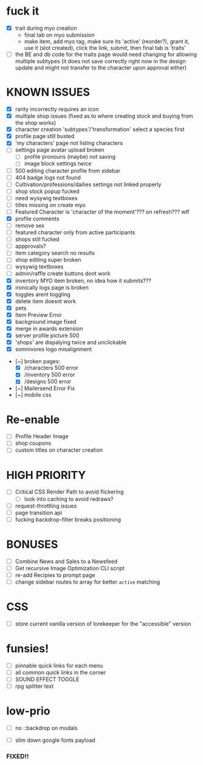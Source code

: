 # fuck it
- [x] trait during myo creation
  - final tab on myo submission
  - make item, add myo tag, make sure its 'active' (reorder?), grant it, use it (slot created), click the link, submit, then final tab is 'traits'
- [ ] the BE and db code for the traits page would need changing for allowing multiple subtypes (it does not save correctly right now in the design update and might not transfer to the character upon approval either)

# KNOWN ISSUES
- [x] rarity incorrectly requires an icon
- [x] multiple shop issues (fixed as to where creating stock and buying from the shop works)
- [x] character creation 'subtypes'/'transformation' select a species first
- [x] profile page still busted
- [x] 'my characters' page not listing characters
- [ ] settings page avatar upload broken
  - [ ] profile pronouns (maybe) not saving
  - [ ] image block settings twice
- [ ] 500 editing character profile from sidebar
- [ ] 404 badge logs not found
- [ ] Cultivation/professions/dailies settings not linked properly
- [ ] shop stock popup fucked
- [ ] need wysywig textboxes
- [ ] titles missing on create myo
- [ ] Featured Character is 'character of the moment'??? on refresh??? wtf
- [x] profile comments
- [ ] remove sex
- [ ] featured character only from active participants
- [ ] shops still fucked
- [ ] appprovals?
- [ ] item category search no results
- [ ] shop editing super broken
- [ ] wysywig textboxes
- [ ] admin/raffle create buttons dont work
- [x] inventory MYO item broken, no idea how it submits???
- [x] ironically logs page is broken
- [x] toggles arent toggling
- [x] delete item doesnt work
- [x] pets
- [x] Item Preview Error
- [x] background image fixed
- [x] merge in awards extension
- [x] server profile picture 500
- [x] 'shops' are dispalying twice and unclickable
- [x] somnivores logo misalignment
- [~] broken pages:
    - [x] /characters 500 error
    - [x] /inventory 500 error
    - [x] /designs 500 error
- [~] Mailersend Error Fix
- [~] mobile css

# Re-enable
- [ ] Profile Header Image
- [ ] shop coupons
- [ ] custom titles on character creation

# HIGH PRIORITY
- [ ] Critical CSS Render Path to avoid flickering
    - [ ] look into caching to avoid redraws?
- [ ] request-throttling issues
- [ ] page transition api
- [ ] fucking backdrop-filter breaks positioning

# BONUSES
- [ ] Combine News and Sales to a Newsfeed
- [ ] Get recursive Image Optimization CLI script
- [ ] re-add Recipies to prompt page
- [ ] change sidebar routes to array for better `active` matching

# CSS
- [ ] store current vanilla version of lorekeeper for the "accessible" version

# funsies!
- [ ] pinnable quick links for each menu
- [ ] all common quick links in the corner
- [ ] SOUND EFFECT TOGGLE
- [ ] rpg splitter text

# low-prio
- [ ] no ::backdrop on modals
- [ ] slim down google fonts payload




### FIXED!! ###
